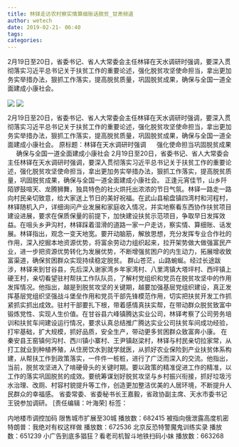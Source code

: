 ```yaml
---
title: 林铎走访农村察实情算细账话脱贫_甘肃频道
author: wetech
date: 2019-02-21- 06:40
tags: 
categories: 
---
```

2月19日至20日，省委书记、省人大常委会主任林铎在天水调研时强调，要深入贯彻落实习近平总书记关于扶贫工作的重要论述，强化脱贫攻坚使命担当，拿出更加务实举措办法，狠抓工作落实，提高脱贫质量，巩固脱贫成果，确保与全国一道全面建成小康社会。
<!-- more -->
                
<img align="center" border="0" src="http://p2.ifengimg.com/a/2019_08/233f36cbf910a0a_size35_w449_h299.jpg" />
                
<img align="center" border="0" src="http://p2.ifengimg.com/a/2016/0810/204c433878d5cf9size1_w16_h16.png" />
                
            
2月19日至20日，省委书记、省人大常委会主任林铎在天水调研时强调，要深入贯彻落实习近平总书记关于扶贫工作的重要论述，强化脱贫攻坚使命担当，拿出更加务实举措办法，狠抓工作落实，提高脱贫质量，巩固脱贫成果，确保与全国一道全面建成小康社会。
原标题：林铎在天水调研时强调
     强化使命担当巩固脱贫成果
     确保与全国一道全面建成小康社会
2月19日至20日，省委书记、省人大常委会主任林铎在天水调研时强调，要深入贯彻落实习近平总书记关于扶贫工作的重要论述，强化脱贫攻坚使命担当，拿出更加务实举措办法，狠抓工作落实，提高脱贫质量，巩固脱贫成果，确保与全国一道全面建成小康社会。
正逢元宵佳节，山乡阡陌锣鼓喧天、龙腾狮舞，独具特色的社火烘托出浓浓的节日气氛。林铎一路走一路向村民亲切致意，给大家送上节日的美好祝福。在武山县榆盘镇四湾村和河程村，林铎随机入户，详细询问产业发展和家庭收入情况，并实地察看东西协作扶贫项目建设进展，要求在保质保量的前提下，加快建设扶贫示范项目，争取早日发挥效益。在咀头乡尹沟村，林铎踩着湿滑的道路一家一户走访，察实情、算细账、话发展。林铎指出，观念一变天地宽。要开动脑筋，解放思想，充分发挥专业合作社的作用，深入挖掘本地资源优势，将富余劳动力组织起来，拉开架势做大做强富民产业，进一步把资源优势转化为发展优势，不断增强贫困户的内生动力，拓展增收致富渠道，确保贫困群众实现持续稳定脱贫。
群山苍茫，山路蜿蜒。经过长途跋涉，林铎来到甘谷县，先后深入谢家湾乡年家湾村、八里湾镇大塔坪村、西坪镇上硬王村，亲切看望驻村帮扶工作队队员，了解村党组织和党员在脱贫攻坚中的作用发挥情况。他指出，越是到脱贫攻坚的关键期，越要加强基层党组织建设，真正发挥基层党组织坚强战斗堡垒作用和党员干部先锋模范作用，切实把扶贫开发工作抓紧抓实抓出成效。驻村干部要扎下根，带着感情真扶实帮，在带动群众脱贫致富中锻炼党性、实现人生价值。在甘谷县六峰镇腾达实业公司，林铎考察了公司劳务培训和扶贫车间建设运行情况，要求认真总结推广腾达实业公司扶贫车间成功经验，打牢基础，扩大规模，抓好品质，安全生产，带动更多贫困群众致富奔小康。
在秦安县王窑镇何沟村、西川镇小寨村、王尹镇赵梁村，林铎与村民亲切拉家常，从打工就业到种植养殖，从住房饮水到就学就医，从抓好农业保险到产业扶贫体系构建，从帮扶工作到政策落实，一件件一桩桩，进行了广泛而深入的交流。他指出，当前，脱贫攻坚进入了啃硬骨头的关键时期。要以政策的精准促进工作的精准，以工作的落实巩固脱贫的成效。要统筹谋划好脱贫攻坚与乡村振兴衔接，抓好垃圾污水治理、改厕、村容村貌提升等工作，创造更加整洁优美的人居环境，不断提升人民群众的幸福感。
省委常委、省委秘书长王嘉毅，省政协副主席、天水市委书记王锐参加调研。
[责任编辑：叶海荣]
标签：
 
 
             
内地楼市调控加码 限售城市扩展至30城
播放数：682415
被指向俄泄露高度机密 特朗普：我绝对有权这样做
播放数：672536
北京反恐特警魔鬼训练实录
播放数：651239
小广告到底多猖狂？看老司机智斗地铁扫码小妹
播放数：663268

